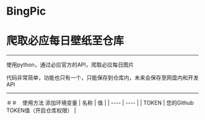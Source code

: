 # BingPic
# 爬取必应每日壁纸至仓库
***
使用python，通过必应官方的API，爬取必应每日图片

代码非常简单，功能也只有一个，只能保存到仓库内，未来会保存至网盘内和开发API
***
＃＃　使用方法
添加环境变量
|  名称   | 值  |
|  ----  | ----  |
| TOKEN  | 您的Github　TOKEN值（开启仓库权限） |
